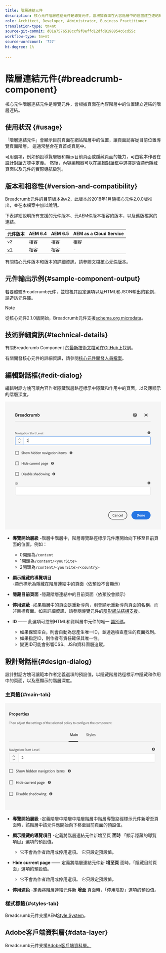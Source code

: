 ```yaml
---
title: 階層連結元件
description: 核心元件階層連結元件是導覽元件，會根據頁面在內容階層中的位置建立連結的階層連結。
role: Architect, Developer, Administrator, Business Practitioner
translation-type: tm+mt
source-git-commit: d01a7576518ccf9f0effd12dfd8198854c6cd55c
workflow-type: tm+mt
source-wordcount: '727'
ht-degree: 1%

---
```



# 階層連結元件{#breadcrumb-component}

核心元件階層連結元件是導覽元件，會根據頁面在內容階層中的位置建立連結的階層連結。

## 使用狀況 {#usage}

「階層連結元件」會顯示目前頁面在網站階層中的位置，讓頁面訪客從目前位置導覽頁面階層。 這通常整合在頁首或頁尾中。

可用選項，例如預設導覽層級和顯示目前頁面或隱藏頁面的能力，可由範本作者在[設計對話方塊](#design-dialog)中定義。 然後，內容編輯器可以在[編輯對話框](#edit-dialog)中選擇是否顯示隱藏頁面以及元件的實際導航級別。

## 版本和相容性{#version-and-compatibility}

Breadcrumb元件的目前版本為v2，此版本於2018年1月隨核心元件2.0.0版推出，並在本檔案中加以說明。

下表詳細說明所有支援的元件版本、元AEM件版本相容的版本，以及舊版檔案的連結。

| 元件版本 | AEM 6.4 | AEM 6.5 | AEM as a Cloud Service  |
|--- | --- |--- |---|
| v2 | 相容 | 相容 | 相容 |
| [v1](v1/breadcrumb-v1.md) | 相容 | 相容 | - |

有關核心元件版本和版本的詳細資訊，請參閱文檔[核心元件版本](/help/versions.md)。

## 元件輸出示例{#sample-component-output}

若要體驗Breadcrumb元件，並檢視其設定選項以及HTML和JSON輸出的範例，請造訪[元件庫](https://adobe.com/go/aem_cmp_library_breadcrumb)。

>[!NOTE]
>
>從核心元件2.1.0版開始，Breadcrumb元件支援[schema.org microdata](https://schema.org/BreadcrumbList)。

## 技術詳細資訊{#technical-details}

有關Breadcrumb Component [的最新技術文檔可在GitHub](https://adobe.com/go/aem_cmp_tech_breadcrumb_v2)上找到。

有關開發核心元件的詳細資訊，請參閱[核心元件開發人員檔案](/help/developing/overview.md)。

## 編輯對話框{#edit-dialog}

編輯對話方塊可讓內容作者隱藏階層路徑標示中隱藏和作用中的頁面，以及應顯示的階層深度。

![階層連結元件編輯對話方塊](/help/assets/breadcrumb-edit.png)

* **導覽開始層級** -階層中階層中，階層導覽路徑標示元件應開始向下移至目前頁面的位置。例如：

   * 0開頭為`/content`
   * 1開頭為`/content/<yourSite>`
   * 2開頭為`/content/<yourSite>/<country>`

* **顯示隱藏的導覽項目** -顯示標示為隱藏在階層連結中的頁面（依預設不會顯示）
* **隱藏目前頁面** -隱藏階層連結中的目前頁面（依預設會顯示）
* **停用遮蔽** -如果階層中的頁面是重新導向，則會顯示重新導向頁面的名稱，而非目標頁面。如需詳細資訊，請參閱導覽元件的[陰影網站結構支援](navigation.md#shadow-structure)。
* **ID**  —— 此選項可控制HTML和資料層中元件的唯一 [識別碼](/help/developing/data-layer/overview.md)。
   * 如果保留空白，則會自動為您產生唯一ID，並透過檢查產生的頁面找到。
   * 如果指定ID，則作者有責任確保其唯一性。
   * 變更ID可能會影響CSS、JS和資料圖層追蹤。

## 設計對話框{#design-dialog}

設計對話方塊可讓範本作者定義選項的預設值，以隱藏階層路徑標示中隱藏和作用中的頁面，以及應顯示的階層深度。

### 主頁籤{#main-tab}

![](/help/assets/breadcrumb-design.png)

* **導覽開始層級** -定義階層中階層中階層階層中階層導覽路徑標示元件新增至頁面時，該階層中該元件應開始向下移至目前頁面的預設值。
* **顯示隱藏的導覽項目** -定義將階層連結元件新增至頁 **面時** 「顯示隱藏的導覽項目」選項的預設值。

   * 它不會為作者啟用或停用選項。 它只設定預設值。

* **Hide current page** —— 定義將階層連結元件新 **增至頁** 面時，「隱藏目前頁面」選項的預設值。

   * 它不會為作者啟用或停用選項。 它只設定預設值。

* **停用遮色** -定義將階層連結元件新 **增至** 頁面時，「停用陰影」選項的預設值。

### 樣式標籤{#styles-tab}

Breadcrumb元件支援AEM[Style System](/help/get-started/authoring.md#component-styling)。

## Adobe客戶端資料層{#data-layer}

Breadcrumb元件支援[Adobe客戶端資料層。](/help/developing/data-layer/overview.md)
